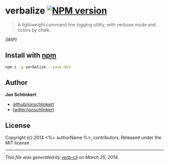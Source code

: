# verbalize [![NPM version](https://badge.fury.io/js/verbalize.png)](http://badge.fury.io/js/verbalize)

> A lightweight command line logging utility, with verbose mode and colors by chalk.

_(WIP)_

## Install with [npm](npmjs.org)
```bash
npm i -g verbalize --save-dev
```

## Author

**Jon Schlinkert**

+ [github/jonschlinkert](https://github.com/jonschlinkert)
+ [twitter/jonschlinkert](http://twitter.com/jonschlinkert)

## License
Copyright (c) 2014 <%= authorName %>, contributors.
Released under the MIT license

***

_This file was generated by [verb-cli](https://github.com/assemble/verb-cli) on March 25, 2014._
